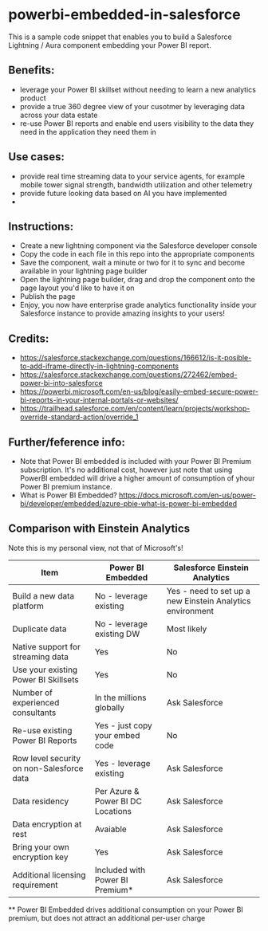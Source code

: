 # powerbi-embedded-in-salesforce

This is a sample code snippet that enables you to build a Salesforce Lightning / Aura component embedding your Power BI report.

## Benefits:
* leverage your Power BI skillset without needing to learn a new analytics product
* provide a true 360 degree view of your cusotmer by leveraging data across your data estate
* re-use Power BI reports and enable end users visibility to the data they need in the application they need them in

## Use cases:
* provide real time streaming data to your service agents, for example mobile tower signal strength, bandwidth utilization and other telemetry
* provide future looking data based on AI you have implemented
* 

## Instructions:
- Create a new lightning component via the Salesforce developer console
- Copy the code in each file in this repo into the appropriate components
- Save the component, wait a minute or two for it to sync and become available in your lightning page builder
- Open the lightning page builder, drag and drop the component onto the page layout you'd like to have it on
- Publish the page
- Enjoy, you now have enterprise grade analytics functionality inside your Salesforce instance to provide amazing insights to your users!

## Credits:
* https://salesforce.stackexchange.com/questions/166612/is-it-posible-to-add-iframe-directly-in-lightning-components
* https://salesforce.stackexchange.com/questions/272462/embed-power-bi-into-salesforce
* https://powerbi.microsoft.com/en-us/blog/easily-embed-secure-power-bi-reports-in-your-internal-portals-or-websites/
* https://trailhead.salesforce.com/en/content/learn/projects/workshop-override-standard-action/override_1


## Further/feference info:
- Note that Power BI embedded is included with your Power BI Premium subscription. It's no additional cost, however just note that using PowerBI embedded will drive a higher amount of consumption of yhour Power BI premium instance.
- What is Power BI Embedded? https://docs.microsoft.com/en-us/power-bi/developer/embedded/azure-pbie-what-is-power-bi-embedded

## Comparison with Einstein Analytics
Note this is my personal view, not that of Microsoft's!

Item                                 | Power BI Embedded                 | Salesforce Einstein Analytics
------------------------------------ | --------------------------------- | -----------------------------
Build a new data platform            | No - leverage existing            | Yes - need to set up a new Einstein Analytics environment
Duplicate data                       | No - leverage existing DW         | Most likely
Native support for streaming data    | Yes                               | No
Use your existing Power BI Skillsets | Yes                               | No
Number of experienced consultants    | In the millions globally          | Ask Salesforce
Re-use existing Power BI Reports     | Yes - just copy your embed code   | No
Row level security on non-Salesforce data | Yes - leverage existing      | Ask Salesforce
Data residency                       | Per Azure & Power BI DC Locations | Ask Salesforce
Data encryption at rest              | Avaiable                          | Ask Salesforce
Bring your own encryption key        | Yes                               | Ask Salesforce
Additional licensing requirement     | Included with Power BI Premium*   | Ask Salesforce
** Power BI Embedded drives additional consumption on your Power BI premium, but does not attract an additional per-user charge

